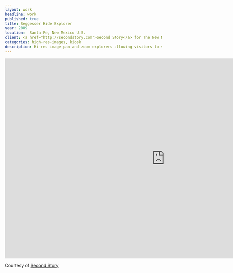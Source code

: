 ```yaml
---
layout: work
headline: work
published: true
title: Seggesser Hide Explorer
year: 2009
location:  Santa Fe, New Mexico U.S.
client: <a href="http://secondstory.com">Second Story</a> for The New Mexico History Museum
categories: high-res-images, kiosk
description: Hi-res image pan and zoom explorers allowing visitors to view artifacts in incredible detail
---
```


<iframe src="https://player.vimeo.com/video/32341531?color=D6A34B" width="1024" height="640" frameborder="0" webkitallowfullscreen mozallowfullscreen allowfullscreen></iframe>
<p>Courtesy of <a href="https://vimeo.com/secondstory">Second Story</a></p>
